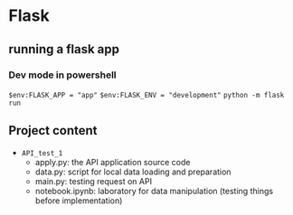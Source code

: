 # Flask 
## running a flask app
### Dev mode in powershell
`$env:FLASK_APP = "app"`
`$env:FLASK_ENV = "development"`
`python -m flask run`
## Project content
- `API_test_1`
  - apply.py: the API application source code
  - data.py: script for local data loading and preparation
  -  main.py: testing request on API 
  -  notebook.ipynb: laboratory for data manipulation (testing things before implementation)